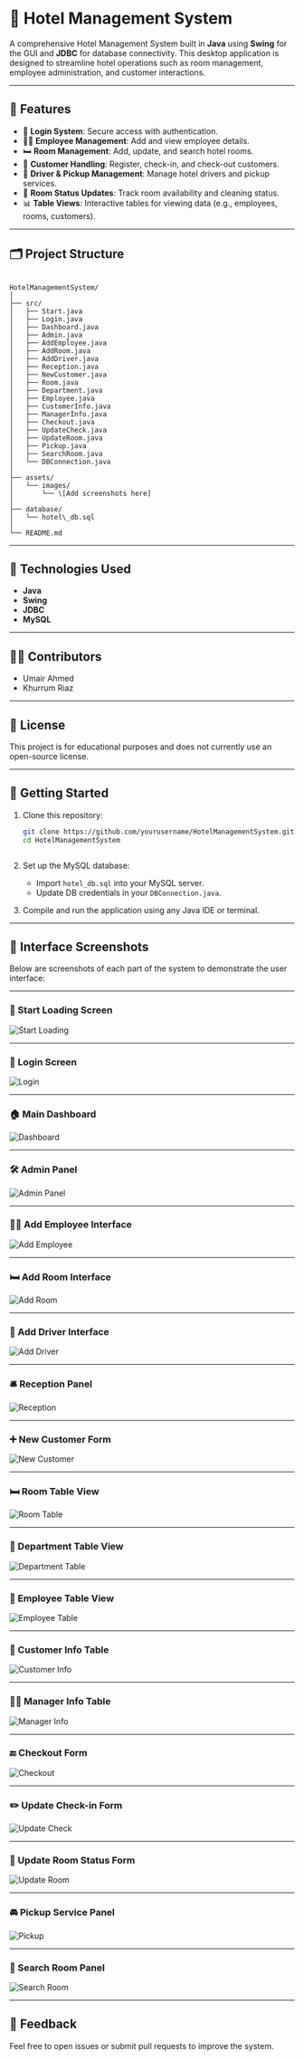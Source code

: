 # 🏨 Hotel Management System

A comprehensive Hotel Management System built in **Java** using **Swing** for the GUI and **JDBC** for database connectivity. This desktop application is designed to streamline hotel operations such as room management, employee administration, and customer interactions.

---

## 🧰 Features

- 🔐 **Login System**: Secure access with authentication.
- 🧑‍💼 **Employee Management**: Add and view employee details.
- 🛏️ **Room Management**: Add, update, and search hotel rooms.
- 👥 **Customer Handling**: Register, check-in, and check-out customers.
- 🚗 **Driver & Pickup Management**: Manage hotel drivers and pickup services.
- 🧹 **Room Status Updates**: Track room availability and cleaning status.
- 📊 **Table Views**: Interactive tables for viewing data (e.g., employees, rooms, customers).

---

## 🗂️ Project Structure

```

HotelManagementSystem/
│
├── src/
│   ├── Start.java
│   ├── Login.java
│   ├── Dashboard.java
│   ├── Admin.java
│   ├── AddEmployee.java
│   ├── AddRoom.java
│   ├── AddDriver.java
│   ├── Reception.java
│   ├── NewCustomer.java
│   ├── Room.java
│   ├── Department.java
│   ├── Employee.java
│   ├── CustomerInfo.java
│   ├── ManagerInfo.java
│   ├── Checkout.java
│   ├── UpdateCheck.java
│   ├── UpdateRoom.java
│   ├── Pickup.java
│   ├── SearchRoom.java
│   └── DBConnection.java
│
├── assets/
│   └── images/
│       └── \[Add screenshots here]
│
├── database/
│   └── hotel\_db.sql
│
└── README.md

````

---

## 🔧 Technologies Used

- **Java**
- **Swing**
- **JDBC**
- **MySQL**

---

## 🧑‍💻 Contributors

- Umair Ahmed  
- Khurrum Riaz  

---

## 📜 License

This project is for educational purposes and does not currently use an open-source license.

---

## 🚀 Getting Started

1. Clone this repository:
   ```bash
   git clone https://github.com/yourusername/HotelManagementSystem.git
   cd HotelManagementSystem
````
````
2. Set up the MySQL database:

   * Import `hotel_db.sql` into your MySQL server.
   * Update DB credentials in your `DBConnection.java`.

3. Compile and run the application using any Java IDE or terminal.

---


## 📸 Interface Screenshots

Below are screenshots of each part of the system to demonstrate the user interface:

---


### 🚀 Start Loading Screen
![Start Loading](start.png)

---

### 🔐 Login Screen
![Login](login.png)

---

### 🏠 Main Dashboard
![Dashboard](dashboard.png)

---

### 🛠️ Admin Panel
![Admin Panel](admin.png)

---

### 🧑‍💼 Add Employee Interface
![Add Employee](add_employee.png)

---

### 🛏️ Add Room Interface
![Add Room](add_room.png)

---

### 🚗 Add Driver Interface
![Add Driver](add_driver.png)

---

### 🛎️ Reception Panel
![Reception](reception.png)

---

### ➕ New Customer Form
![New Customer](new_customer.png)

---

### 🛏️ Room Table View
![Room Table](room.png)

---

### 🏢 Department Table View
![Department Table](department.png)

---

### 👥 Employee Table View
![Employee Table](employee.png)

---

### 📇 Customer Info Table
![Customer Info](customer_info.png)

---

### 👨‍💼 Manager Info Table
![Manager Info](manager_info.png)

---

### 🔚 Checkout Form
![Checkout](checkout.png)

---

### ✏️ Update Check-in Form
![Update Check](checkin.png)

---

### 🧹 Update Room Status Form
![Update Room](update_room.png)

---

### 🚘 Pickup Service Panel
![Pickup](pickup.png)

---

### 🔎 Search Room Panel
![Search Room](search_room.png)

---

## 💬 Feedback

Feel free to open issues or submit pull requests to improve the system.
